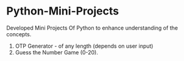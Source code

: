 # Python-Mini-Projects
Developed Mini Projects Of Python to enhance understanding of the concepts.

  1. OTP Generator -  of any length (depends on user input)
  2. Guess the Number Game (0-20).
